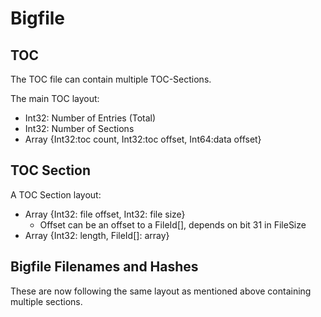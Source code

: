 # Bigfile

## TOC

The TOC file can contain multiple TOC-Sections.

The main TOC layout:
  - Int32: Number of Entries (Total)
  - Int32: Number of Sections
  - Array {Int32:toc count, Int32:toc offset, Int64:data offset}

## TOC Section

A TOC Section layout:
  - Array {Int32: file offset, Int32: file size}
    - Offset can be an offset to a FileId[], depends on bit 31 in FileSize
  - Array {Int32: length, FileId[]: array}

## Bigfile Filenames and Hashes

These are now following the same layout as mentioned above containing multiple sections.

